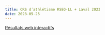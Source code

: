 ```yaml
---
title: CRS d’athlétisme RSEQ-LL + Laval 2023
date: 2023-05-25
---
```


[Résultats web interactifs](https://resultats.corsaire-chaparral.org/meets/rseq-ll-2023)
